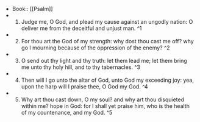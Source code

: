 - Book:: [[Psalm]]
- 1. Judge me, O God, and plead my cause against an ungodly nation: O deliver me from the deceitful and unjust man. ^1
- 2. For thou art the God of my strength: why dost thou cast me off? why go I mourning because of the oppression of the enemy? ^2
- 3. O send out thy light and thy truth: let them lead me; let them bring me unto thy holy hill, and to thy tabernacles. ^3
- 4. Then will I go unto the altar of God, unto God my exceeding joy: yea, upon the harp will I praise thee, O God my God. ^4
- 5. Why art thou cast down, O my soul? and why art thou disquieted within me? hope in God: for I shall yet praise him, who is the health of my countenance, and my God. ^5
